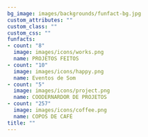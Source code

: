 ```yaml
---
bg_image: images/backgrounds/funfact-bg.jpg
custom_attributes: ""
custom_class: ""
custom_css: ""
funfacts:
- count: "8"
  image: images/icons/works.png
  name: PROJETOS FEITOS
- count: "10"
  image: images/icons/happy.png
  name: Eventos de Som
- count: "5"
  image: images/icons/project.png
  name: COODERNARDOR DE PROJETOS
- count: "257"
  image: images/icons/coffee.png
  name: COPOS DE CAFÉ
title: ""
---
```

